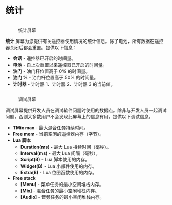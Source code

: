 # 统计

<figure><img src="https://edgetx-static.zkl2333.com/stats1.png" alt=""><figcaption><p>统计屏幕</p></figcaption></figure>

**统计** 屏幕为您提供有关遥控器使用情况的统计信息。除了电池，所有数据在遥控器关闭后都会重置。提供以下信息：

* **会话** - 遥控器已开启的时间量。
* **电池** - 自上次重置以来遥控器已开启的时间量。
* **油门** - 油门杆位置高于 0% 的时间量。
* **油门 %** - 油门杆位置高于 50% 的时间量。
* **计时器** - 计时器 1、计时器 2、计时器 3 的当前值。

<figure><img src="https://edgetx-static.zkl2333.com/stats2.png" alt=""><figcaption><p>调试屏幕</p></figcaption></figure>

调试屏幕提供开发人员在调试软件问题时使用的数据点。除非与开发人员一起调试问题，否则大多数用户不会发现此屏幕上的信息有用。提供以下调试信息。

* **TMix max** - 最大混合任务持续时间。
* **Free mem** - 当前空闲的遥控器内存（字节）。
* **Lua 脚本**
  * **Duration(ms) -** 最大 Lua 持续时间（毫秒）。
  * **Interval(ms)** - 最大 Lua 间隔（毫秒）。
  * **Script(B)** - Lua 脚本使用的内存。
  * **Widget(B)** - Lua 小部件使用的内存。
  * **Extra(B)** - Lua 位图函数使用的内存。
* **Free stack**
  * **\[Menu]** - 菜单任务的最小空闲堆栈内存。
  * **\[Mix]** - 混合任务的最小空闲堆栈内存。
  * **\[Audio]** - 音频任务的最小空闲堆栈内存。